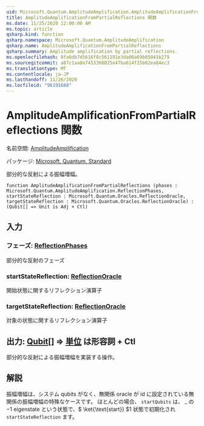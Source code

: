 ```yaml
---
uid: Microsoft.Quantum.AmplitudeAmplification.AmplitudeAmplificationFromPartialReflections
title: AmplitudeAmplificationFromPartialReflections 関数
ms.date: 11/25/2020 12:00:00 AM
ms.topic: article
qsharp.kind: function
qsharp.namespace: Microsoft.Quantum.AmplitudeAmplification
qsharp.name: AmplitudeAmplificationFromPartialReflections
qsharp.summary: Amplitude amplification by partial reflections.
ms.openlocfilehash: 8fa6db7d5616f8c561191e3da00a69b05041b279
ms.sourcegitcommit: a87c1aa8e7453360025e47ba614f25b02ea84ec3
ms.translationtype: MT
ms.contentlocale: ja-JP
ms.lasthandoff: 11/26/2020
ms.locfileid: "96191688"
---
```

# <a name="amplitudeamplificationfrompartialreflections-function"></a>AmplitudeAmplificationFromPartialReflections 関数

名前空間: [AmplitudeAmplification](xref:Microsoft.Quantum.AmplitudeAmplification)

パッケージ: [Microsoft. Quantum. Standard](https://nuget.org/packages/Microsoft.Quantum.Standard)


部分的な反射による振幅増幅。

```qsharp
function AmplitudeAmplificationFromPartialReflections (phases : Microsoft.Quantum.AmplitudeAmplification.ReflectionPhases, startStateReflection : Microsoft.Quantum.Oracles.ReflectionOracle, targetStateReflection : Microsoft.Quantum.Oracles.ReflectionOracle) : (Qubit[] => Unit is Adj + Ctl)
```


## <a name="input"></a>入力

### <a name="phases--reflectionphases"></a>フェーズ: [ReflectionPhases](xref:Microsoft.Quantum.AmplitudeAmplification.ReflectionPhases)

部分的な反射のフェーズ


### <a name="startstatereflection--reflectionoracle"></a>startStateReflection: [ReflectionOracle](xref:Microsoft.Quantum.Oracles.ReflectionOracle)

開始状態に関するリフレクション演算子


### <a name="targetstatereflection--reflectionoracle"></a>targetStateReflection: [ReflectionOracle](xref:Microsoft.Quantum.Oracles.ReflectionOracle)

対象の状態に関するリフレクション演算子



## <a name="output--qubit--unit--is-adj--ctl"></a>出力: [Qubit](xref:microsoft.quantum.lang-ref.qubit)[] => [単位](xref:microsoft.quantum.lang-ref.unit)  は形容詞 + Ctl

部分的な反射による振幅増幅を実装する操作。

## <a name="remarks"></a>解説

振幅増幅は、システム qubits がなく、無関係 oracle が id に設定されている無関係の振幅増幅の特殊なケースです。
ほとんどの場合、 `startQubits` は、 \_ の $-$1 eigenstate という状態で、$ \ket{\text{start}} $1 状態で初期化され `startStateReflection` ます。